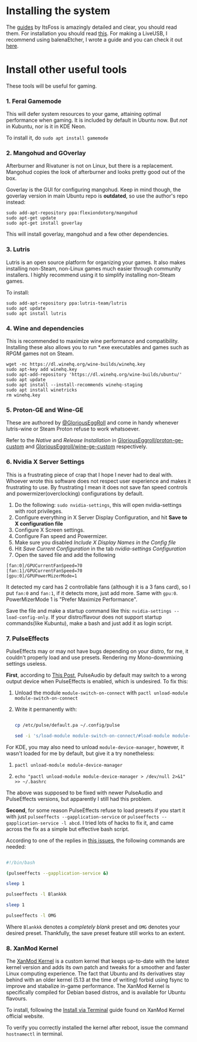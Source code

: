 # Installing the system
The [guides](https://itsfoss.com/getting-started-with-ubuntu/) by ItsFoss is amazingly detailed and clear, you should read them. For installation you should read [this](https://itsfoss.com/install-ubuntu-1404-dual-boot-mode-windows-8-81-uefi/). For making a LiveUSB, I recommend using balenaEtcher, I wrote a guide and you can check it out [here](https://loremipsumdotlol.wordpress.com/2022/02/23/create-a-linux-live-usb-with-balena-etcher-and-ventoy/).

# Install other useful tools
These tools will be useful for gaming.

### 1. Feral Gamemode

This will defer system resources to your game, attaining optimal performance when gaming. It is included by default in Ubuntu now. But *not* in Kubuntu, nor is it in KDE Neon.

To install it, do `sudo apt install gamemode`

### 2. Mangohud and GOverlay

Afterburner and Rivatuner is not on Linux, but there is a replacement. Mangohud copies the look of afterburner and looks pretty good out of the box.

Goverlay is the GUI for configuring mangohud. Keep in mind though, the goverlay version in main Ubuntu repo is **outdated**, so use the author's repo instead:
```
sudo add-apt-repository ppa:flexiondotorg/mangohud
sudo apt-get update
sudo apt-get install goverlay
```
This will install goverlay, mangohud and a few other dependencies.

### 3. Lutris

Lutris is an open source platform for organizing your games. It also makes installing non-Steam, non-Linux games much easier through community installers. I highly recommend using it to simplify installing non-Steam games.

To install:
```
sudo add-apt-repository ppa:lutris-team/lutris
sudo apt update
sudo apt install lutris
```

### 4. Wine and dependencies

This is recommended to maximize wine performance and compatibility. Installing these also allows you to run \*.exe executables and games such as RPGM games not on Steam.

```
wget -nc https://dl.winehq.org/wine-builds/winehq.key
sudo apt-key add winehq.key
sudo apt-add-repository 'https://dl.winehq.org/wine-builds/ubuntu/'
sudo apt update
sudo apt install --install-recommends winehq-staging
sudo apt install winetricks
rm winehq.key
```

### 5. Proton-GE and Wine-GE

These are authored by [@GloriousEggRoll](https://github.com/GloriousEggroll) and come in handy whenever lutris-wine or Steam Proton refuse to work whatsoever.

Refer to the *Native* and *Release Installation* in [GloriousEggroll/proton-ge-custom](https://github.com/GloriousEggroll/proton-ge-custom) and [GloriousEggroll/wine-ge-custom](https://github.com/GloriousEggroll/wine-ge-custom) respectively.

### 6. Nvidia X Server Settings

This is a frustrating piece of crap that I hope I never had to deal with. Whoever wrote this software does not respect user experience and makes it frustrating to use. By frustrating I mean it does not save fan speed controls and powermizer(overclocking) configurations by default.

1. Do the following: `sudo nvidia-settings`, this will open nvidia-settings with root privileges.
2. Configure everything in X Server Display Configuration, and hit **Save to X configuration file**
3. Configure X Screen settings.
4. Configure Fan speed and Powermizer.
5. Make sure you disabled *Include X Display Names in the Config file*
6. Hit *Save Current Configuration* in the tab *nvidia-settings Configuration*
7. Open the saved file and add the following

```
[fan:0]/GPUCurrentFanSpeed=70
[fan:1]/GPUCurrentFanSpeed=70
[gpu:0]/GPUPowerMizerMode=1
```

It detected my card has 2 controllable fans (although it is a 3 fans card), so I put `fan:0` and `fan:1`, if it detects more, just add more. Same with `gpu:0`. PowerMizerMode 1 is "Prefer Maximize Performance".

Save the file and make a startup command like this: `nvidia-settings --load-config-only`. If your distro/flavour does not support startup commands(like Kubuntu), make a bash and just add it as login script.

### 7. PulseEffects

PulseEffects may or may not have bugs depending on your distro, for me, it couldn't properly load and use presets. Rendering my Mono-downmixing settings useless.



**First**, according to [This Post](https://www.linuxuprising.com/2018/05/pulseeffects-nice-system-wide.html), PulseAudio by default may switch to a wrong output device when PulseEffects is enabled, which is undesired. To fix this:



1. Unload the module `module-switch-on-connect` with `pactl unload-module module-switch-on-connect`

2. Write it permanently with:

   ```bash

   cp /etc/pulse/default.pa ~/.config/pulse

   sed -i 's/load-module module-switch-on-connect/#load-module module-switch-on-connect/g' ~/.config/pulse/default.pa

   ```



For KDE, you may also need to unload `module-device-manager`, however, it wasn't loaded for me by default, but give it a try nonetheless:



1. `pactl unload-module module-device-manager`

2. `echo "pactl unload-module module-device-manager > /dev/null 2>&1" >> ~/.bashrc`



The above was supposed to be fixed with newer PulseAudio and PulseEffects versions, but apparently I still had this problem.



**Second**, for some reason PulseEffects refuse to load presets if you start it with just `pulseeffects --gapplication-service` or `pulseeffects --gapplication-service -l abcd`. I tried lots of hacks to fix it, and came across the fix as a simple but effective bash script.


According to one of the replies in [this issues](https://githubmemory.com/repo/wwmm/pulseeffects/issues/952), the following commands are needed:



```bash

#!/bin/bash

(pulseeffects --gapplication-service &)

sleep 1

pulseeffects -l Blankkk

sleep 1

pulseeffects -l OMG

```



Where `Blankkk` denotes a *completely blank* preset and `OMG` denotes your desired preset. Thankfully, the save preset feature still works to an extent.



### 8. XanMod Kernel

The [XanMod Kernel](https://xanmod.org/) is a custom kernel that keeps up-to-date with the latest kernel version and adds its own patch and tweaks for a smoother and faster Linux computing experience. The fact that Ubuntu and its derivatives stay behind with an older kernel (5.13 at the time of writing) forbid using fsync to improve and stabalize in-game performance. The XanMod Kernel is specifically compiled for Debian based distros, and is available for Ubuntu flavours.



To install, following the [Install via Terminal](https://xanmod.org/#install_via_terminal) guide found on XanMod Kernel official website.

To verify you correctly installed the kernel after reboot, issue the command `hostnamectl` in terminal.



